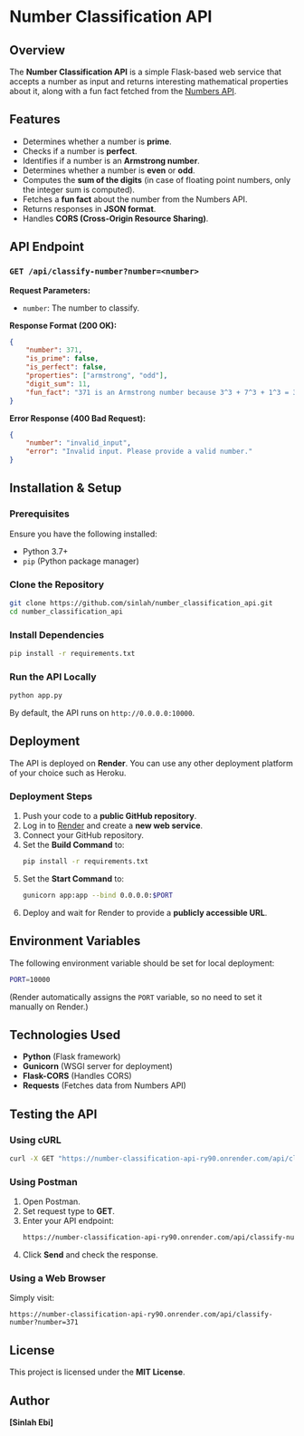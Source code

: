 # Number Classification API

## Overview
The **Number Classification API** is a simple Flask-based web service that accepts a number as input and returns interesting mathematical properties about it, along with a fun fact fetched from the [Numbers API](http://numbersapi.com/#42).

## Features
- Determines whether a number is **prime**.
- Checks if a number is **perfect**.
- Identifies if a number is an **Armstrong number**.
- Determines whether a number is **even** or **odd**.
- Computes the **sum of the digits** (in case of floating point numbers, only the integer sum is computed).
- Fetches a **fun fact** about the number from the Numbers API.
- Returns responses in **JSON format**.
- Handles **CORS (Cross-Origin Resource Sharing)**.

## API Endpoint
### `GET /api/classify-number?number=<number>`
**Request Parameters:**
- `number`: The number to classify.

**Response Format (200 OK):**
```json
{
    "number": 371,
    "is_prime": false,
    "is_perfect": false,
    "properties": ["armstrong", "odd"],
    "digit_sum": 11,
    "fun_fact": "371 is an Armstrong number because 3^3 + 7^3 + 1^3 = 371"
}
```

**Error Response (400 Bad Request):**
```json
{
    "number": "invalid_input",
    "error": "Invalid input. Please provide a valid number."
}
```

## Installation & Setup
### Prerequisites
Ensure you have the following installed:
- Python 3.7+
- `pip` (Python package manager)

### Clone the Repository
```sh
git clone https://github.com/sinlah/number_classification_api.git
cd number_classification_api
```

### Install Dependencies
```sh
pip install -r requirements.txt
```

### Run the API Locally
```sh
python app.py
```
By default, the API runs on `http://0.0.0.0:10000`.

## Deployment
The API is deployed on **Render**. You can use any other deployment platform of your choice such as Heroku.

### Deployment Steps
1. Push your code to a **public GitHub repository**.
2. Log in to [Render](https://render.com/) and create a **new web service**.
3. Connect your GitHub repository.
4. Set the **Build Command** to:
   ```sh
   pip install -r requirements.txt
   ```
5. Set the **Start Command** to:
   ```sh
   gunicorn app:app --bind 0.0.0.0:$PORT
   ```
6. Deploy and wait for Render to provide a **publicly accessible URL**.

## Environment Variables
The following environment variable should be set for local deployment:
```sh
PORT=10000
```
(Render automatically assigns the `PORT` variable, so no need to set it manually on Render.)

## Technologies Used
- **Python** (Flask framework)
- **Gunicorn** (WSGI server for deployment)
- **Flask-CORS** (Handles CORS)
- **Requests** (Fetches data from Numbers API)

## Testing the API
### Using cURL
```sh
curl -X GET "https://number-classification-api-ry90.onrender.com/api/classify-number?number=371"
```

### Using Postman
1. Open Postman.
2. Set request type to **GET**.
3. Enter your API endpoint:
   ```sh
   https://number-classification-api-ry90.onrender.com/api/classify-number?number=371
   ```
4. Click **Send** and check the response.

### Using a Web Browser
Simply visit:
```
https://number-classification-api-ry90.onrender.com/api/classify-number?number=371
```

## License
This project is licensed under the **MIT License**.

## Author
**[Sinlah Ebi]**

